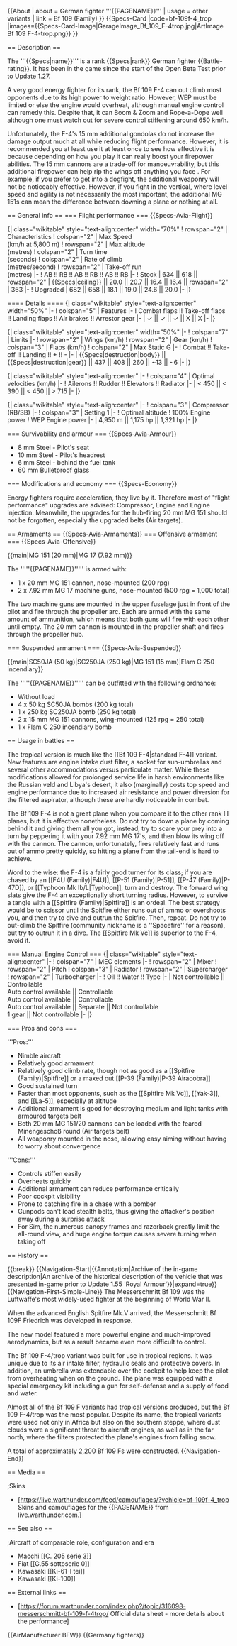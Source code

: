 {{About
| about = German fighter '''{{PAGENAME}}'''
| usage = other variants
| link = Bf 109 (Family)
}}
{{Specs-Card
|code=bf-109f-4_trop
|images={{Specs-Card-Image|GarageImage_Bf_109_F-4trop.jpg|ArtImage Bf 109 F-4-trop.png}}
}}

== Description ==
<!-- ''In the description, the first part should be about the history of and the creation and combat usage of the aircraft, as well as its key features. In the second part, tell the reader about the aircraft in the game. Insert a screenshot of the vehicle, so that if the novice player does not remember the vehicle by name, he will immediately understand what kind of vehicle the article is talking about.'' -->
The '''{{Specs|name}}''' is a rank {{Specs|rank}} German fighter {{Battle-rating}}. It has been in the game since the start of the Open Beta Test prior to Update 1.27.

A very good energy fighter for its rank, the Bf 109 F-4 can out climb most opponents due to its high power to weight ratio. However, WEP must be limited or else the engine would overheat, although manual engine control can remedy this. Despite that, it can Boom & Zoom and Rope-a-Dope well although one must watch out for severe control stiffening around 650 km/h.

Unfortunately, the F-4's 15 mm additional gondolas do not increase the damage output much at all while reducing flight performance. However, it is recommended you at least use it at least once to see how effective it is because depending on how you play it can really boost your firepower abilities. The 15 mm cannons are a trade-off for manoeuvrability, but this additional firepower can help rip the wings off anything you face . For example, if you prefer to get into a dogfight, the additional weaponry will not be noticeably effective. However, if you fight in the vertical, where level speed and agility is not necessarily the most important, the additional MG 151s can mean the difference between downing a plane or nothing at all.

== General info ==
=== Flight performance ===
{{Specs-Avia-Flight}}
<!-- ''Describe how the aircraft behaves in the air. Speed, manoeuvrability, acceleration and allowable loads - these are the most important characteristics of the vehicle.'' -->

{| class="wikitable" style="text-align:center" width="70%"
! rowspan="2" | Characteristics
! colspan="2" | Max Speed<br>(km/h at 5,800 m)
! rowspan="2" | Max altitude<br>(metres)
! colspan="2" | Turn time<br>(seconds)
! colspan="2" | Rate of climb<br>(metres/second)
! rowspan="2" | Take-off run<br>(metres)
|-
! AB !! RB !! AB !! RB !! AB !! RB
|-
! Stock
| 634 || 618 || rowspan="2" | {{Specs|ceiling}} || 20.0 || 20.7 || 16.4 || 16.4 || rowspan="2" | 363
|-
! Upgraded
| 682 || 658 || 18.1 || 19.0 || 24.6 || 20.0
|-
|}

==== Details ====
{| class="wikitable" style="text-align:center" width="50%"
|-
! colspan="5" | Features
|-
! Combat flaps !! Take-off flaps !! Landing flaps !! Air brakes !! Arrestor gear
|-
| ✓ || ✓ || ✓ || X || X     <!-- ✓ -->
|-
|}

{| class="wikitable" style="text-align:center" width="50%"
|-
! colspan="7" | Limits
|-
! rowspan="2" | Wings (km/h)
! rowspan="2" | Gear (km/h)
! colspan="3" | Flaps (km/h)
! colspan="2" | Max Static G
|-
! Combat !! Take-off !! Landing !! + !! -
|-
| {{Specs|destruction|body}} || {{Specs|destruction|gear}} || 437 || 408 || 260 || ~13 || ~6
|-
|}

{| class="wikitable" style="text-align:center"
|-
! colspan="4" | Optimal velocities (km/h)
|-
! Ailerons !! Rudder !! Elevators !! Radiator
|-
| < 450 || < 390 || < 450 || > 715
|-
|}

{| class="wikitable" style="text-align:center"
|-
! colspan="3" | Compressor (RB/SB)
|-
! colspan="3" | Setting 1
|-
! Optimal altitude
! 100% Engine power
! WEP Engine power
|-
| 4,950 m || 1,175 hp || 1,321 hp
|-
|}

=== Survivability and armour ===
{{Specs-Avia-Armour}}
<!-- ''Examine the survivability of the aircraft. Note how vulnerable the structure is and how secure the pilot is, whether the fuel tanks are armoured, etc. Describe the armour, if there is any, and also mention the vulnerability of other critical aircraft systems.'' -->

* 8 mm Steel - Pilot's seat
* 10 mm Steel - Pilot's headrest
* 6 mm Steel - behind the fuel tank
* 60 mm Bulletproof glass

=== Modifications and economy ===
{{Specs-Economy}}

Energy fighters require acceleration, they live by it. Therefore most of "flight performance" upgrades are advised: Compressor, Engine and Engine injection. Meanwhile, the upgrades for the hub-firing 20 mm MG 151 should not be forgotten, especially the upgraded belts (Air targets).

== Armaments ==
{{Specs-Avia-Armaments}}
=== Offensive armament ===
{{Specs-Avia-Offensive}}
<!-- ''Describe the offensive armament of the aircraft, if any. Describe how effective the cannons and machine guns are in a battle, and also what belts or drums are better to use. If there is no offensive weaponry, delete this subsection.'' -->
{{main|MG 151 (20 mm)|MG 17 (7.92 mm)}}

The '''''{{PAGENAME}}''''' is armed with:

* 1 x 20 mm MG 151 cannon, nose-mounted (200 rpg)
* 2 x 7.92 mm MG 17 machine guns, nose-mounted (500 rpg = 1,000 total)

The two machine guns are mounted in the upper fuselage just in front of the pilot and fire through the propeller arc. Each are armed with the same amount of ammunition, which means that both guns will fire with each other until empty. The 20 mm cannon is mounted in the propeller shaft and fires through the propeller hub.

=== Suspended armament ===
{{Specs-Avia-Suspended}}
<!-- ''Describe the aircraft's suspended armament: additional cannons under the wings, bombs, rockets and torpedoes. This section is especially important for bombers and attackers. If there is no suspended weaponry remove this subsection.'' -->
{{main|SC50JA (50 kg)|SC250JA (250 kg)|MG 151 (15 mm)|Flam C 250 incendiary}}

The '''''{{PAGENAME}}''''' can be outfitted with the following ordnance:

* Without load
* 4 x 50 kg SC50JA bombs (200 kg total)
* 1 x 250 kg SC250JA bomb (250 kg total)
* 2 x 15 mm MG 151 cannons, wing-mounted (125 rpg = 250 total)
* 1 x Flam C 250 incendiary bomb

== Usage in battles ==
<!-- ''Describe the tactics of playing in the aircraft, the features of using aircraft in a team and advice on tactics. Refrain from creating a "guide" - do not impose a single point of view, but instead, give the reader food for thought. Examine the most dangerous enemies and give recommendations on fighting them. If necessary, note the specifics of the game in different modes (AB, RB, SB).'' -->
The tropical version is much like the [[Bf 109 F-4|standard F-4]] variant. New features are engine intake dust filter, a socket for sun-umbrellas and several other accommodations versus particulate matter. While these modifications allowed for prolonged service life in harsh environments like the Russian veld and Libya's desert, it also (marginally) costs top speed and engine performance due to increased air resistance and power diversion for the filtered aspirator, although these are hardly noticeable in combat.

The Bf 109 F-4 is not a great plane when you compare it to the other rank III planes, but it is effective nonetheless. Do not try to down a plane by coming behind it and giving them all you got, instead, try to scare your prey into a turn by peppering it with your 7.92 mm MG 17's, and then blow its wing off with the cannon. The cannon, unfortunately, fires relatively fast and runs out of ammo pretty quickly, so hitting a plane from the tail-end is hard to achieve.

Word to the wise: the F-4 is a fairly good turner for its class; if you are chased by an [[F4U (Family)|F4U]], [[P-51 (Family)|P-51]], [[P-47 (Family)|P-47D]], or [[Typhoon Mk Ib/L|Typhoon]], turn and destroy. The forward wing slats give the F-4 an exceptionally short turning radius. However, to survive a tangle with a [[Spitfire (Family)|Spitfire]] is an ordeal. The best strategy would be to scissor until the Spitfire either runs out of ammo or overshoots you, and then try to dive and outrun the Spitfire. Then, repeat. Do not try to out-climb the Spitfire (community nickname is a ''Spacefire'' for a reason), but try to outrun it in a dive. The [[Spitfire Mk Vc]] is superior to the F-4, avoid it.

=== Manual Engine Control ===
{| class="wikitable" style="text-align:center"
|-
! colspan="7" | MEC elements
|-
! rowspan="2" | Mixer
! rowspan="2" | Pitch
! colspan="3" | Radiator
! rowspan="2" | Supercharger
! rowspan="2" | Turbocharger
|-
! Oil !! Water !! Type
|-
| Not controllable || Controllable<br>Auto control available || Controllable<br>Auto control available || Controllable<br>Auto control available || Separate || Not controllable<br>1 gear || Not controllable
|-
|}

=== Pros and cons ===
<!-- ''Summarise and briefly evaluate the vehicle in terms of its characteristics and combat effectiveness. Mark its pros and cons in the bulleted list. Try not to use more than 6 points for each of the characteristics. Avoid using categorical definitions such as "bad", "good" and the like - use substitutions with softer forms such as "inadequate" and "effective".'' -->

'''Pros:'''

* Nimble aircraft
* Relatively good armament
* Relatively good climb rate, though not as good as a [[Spitfire (Family)|Spitfire]] or a maxed out [[P-39 (Family)|P-39 Airacobra]]
* Good sustained turn
* Faster than most opponents, such as the [[Spitfire Mk Vc]], [[Yak-3]], and [[La-5]], especially at altitude
* Additional armament is good for destroying medium and light tanks with armoured targets belt
* Both 20 mm MG 151/20 cannons can be loaded with the feared Minengeschoß round (Air targets belt)
* All weaponry mounted in the nose, allowing easy aiming without having to worry about convergence

'''Cons:'''

* Controls stiffen easily
* Overheats quickly
* Additional armament can reduce performance critically
* Poor cockpit visibility
* Prone to catching fire in a chase with a bomber
* Gunpods can't load stealth belts, thus giving the attacker's position away during a surprise attack
* For Sim, the numerous canopy frames and razorback greatly limit the all-round view, and huge engine torque causes severe turning when taking off

== History ==
<!-- ''Describe the history of the creation and combat usage of the aircraft in more detail than in the introduction. If the historical reference turns out to be too long, take it to a separate article, taking a link to the article about the vehicle and adding a block "/History" (example: <nowiki>https://wiki.warthunder.com/(Vehicle-name)/History</nowiki>) and add a link to it here using the <code>main</code> template. Be sure to reference text and sources by using <code><nowiki><ref></ref></nowiki></code>, as well as adding them at the end of the article with <code><nowiki><references /></nowiki></code>. This section may also include the vehicle's dev blog entry (if applicable) and the in-game encyclopedia description (under <code><nowiki>=== In-game description ===</nowiki></code>, also if applicable).'' -->

{{break}}
{{Navigation-Start|{{Annotation|Archive of the in-game description|An archive of the historical description of the vehicle that was presented in-game prior to Update 1.55 'Royal Armour'}}|expand=true}}
{{Navigation-First-Simple-Line}}
The Messerschmitt Bf 109 was the Luftwaffe's most widely-used fighter at the beginning of World War II.

When the advanced English Spitfire Mk.V arrived, the Messerschmitt Bf 109F Friedrich was developed in response.

The new model featured a more powerful engine and much-improved aerodynamics, but as a result became even more difficult to control.

The Bf 109 F-4/trop variant was built for use in tropical regions. It was unique due to its air intake filter, hydraulic seals and protective covers. In addition, an umbrella was extendable over the cockpit to help keep the pilot from overheating when on the ground. The plane was equipped with a special emergency kit including a gun for self-defense and a supply of food and water.

Almost all of the Bf 109 F variants had tropical versions produced, but the Bf 109 F-4/trop was the most popular. Despite its name, the tropical variants were used not only in Africa but also on the southern steppe, where dust clouds were a significant threat to aircraft engines, as well as in the far north, where the filters protected the plane's engines from falling snow.

A total of approximately 2,200 Bf 109 Fs were constructed.
{{Navigation-End}}

== Media ==
<!-- ''Excellent additions to the article would be video guides, screenshots from the game, and photos.'' -->

;Skins
* [https://live.warthunder.com/feed/camouflages/?vehicle=bf-109f-4_trop Skins and camouflages for the {{PAGENAME}} from live.warthunder.com.]

== See also ==
<!-- ''Links to the articles on the War Thunder Wiki that you think will be useful for the reader, for example:''
* ''reference to the series of the aircraft;''
* ''links to approximate analogues of other nations and research trees.'' -->

;Aircraft of comparable role, configuration and era

* Macchi [[C. 205 serie 3]]
* Fiat [[G.55 sottoserie 0]]
* Kawasaki [[Ki-61-I tei]]
* Kawasaki [[Ki-100]]

== External links ==
<!--''Paste links to sources and external resources, such as:''
* ''topic on the official game forum;''
* ''other literature.''-->

* [https://forum.warthunder.com/index.php?/topic/316098-messerschmitt-bf-109-f-4trop/ Official data sheet - more details about the performance]

{{AirManufacturer BFW}}
{{Germany fighters}}